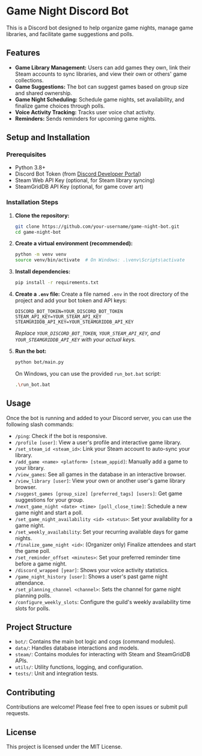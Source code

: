 # Game Night Discord Bot

This is a Discord bot designed to help organize game nights, manage game libraries, and facilitate game suggestions and polls.

## Features

- **Game Library Management:** Users can add games they own, link their Steam accounts to sync libraries, and view their own or others' game collections.
- **Game Suggestions:** The bot can suggest games based on group size and shared ownership.
- **Game Night Scheduling:** Schedule game nights, set availability, and finalize game choices through polls.
- **Voice Activity Tracking:** Tracks user voice chat activity.
- **Reminders:** Sends reminders for upcoming game nights.

## Setup and Installation

### Prerequisites

- Python 3.8+
- Discord Bot Token (from [Discord Developer Portal](https://discord.com/developers/applications))
- Steam Web API Key (optional, for Steam library syncing)
- SteamGridDB API Key (optional, for game cover art)

### Installation Steps

1.  **Clone the repository:**
    ```bash
    git clone https://github.com/your-username/game-night-bot.git
    cd game-night-bot
    ```

2.  **Create a virtual environment (recommended):**
    ```bash
    python -m venv venv
    source venv/bin/activate  # On Windows: .\venv\Scripts\activate
    ```

3.  **Install dependencies:**
    ```bash
    pip install -r requirements.txt
    ```

4.  **Create a `.env` file:**
    Create a file named `.env` in the root directory of the project and add your bot token and API keys:
    ```
    DISCORD_BOT_TOKEN=YOUR_DISCORD_BOT_TOKEN
    STEAM_API_KEY=YOUR_STEAM_API_KEY
    STEAMGRIDDB_API_KEY=YOUR_STEAMGRIDDB_API_KEY
    ```
    *Replace `YOUR_DISCORD_BOT_TOKEN`, `YOUR_STEAM_API_KEY`, and `YOUR_STEAMGRIDDB_API_KEY` with your actual keys.*

5.  **Run the bot:**
    ```bash
    python bot/main.py
    ```

    On Windows, you can use the provided `run_bot.bat` script:
    ```bash
    .\run_bot.bat
    ```

## Usage

Once the bot is running and added to your Discord server, you can use the following slash commands:

-   `/ping`: Check if the bot is responsive.
-   `/profile [user]`: View a user's profile and interactive game library.
-   `/set_steam_id <steam_id>`: Link your Steam account to auto-sync your library.
-   `/add_game <name> <platform> [steam_appid]`: Manually add a game to your library.
-   `/view_games`: See all games in the database in an interactive browser.
-   `/view_library [user]`: View your own or another user's game library browser.
-   `/suggest_games [group_size] [preferred_tags] [users]`: Get game suggestions for your group.
-   `/next_game_night <date> <time> [poll_close_time]`: Schedule a new game night and start a poll.
-   `/set_game_night_availability <id> <status>`: Set your availability for a game night.
-   `/set_weekly_availability`: Set your recurring available days for game nights.
-   `/finalize_game_night <id>`: (Organizer only) Finalize attendees and start the game poll.
-   `/set_reminder_offset <minutes>`: Set your preferred reminder time before a game night.
-   `/discord_wrapped [year]`: Shows your voice activity statistics.
-   `/game_night_history [user]`: Shows a user's past game night attendance.
-   `/set_planning_channel <channel>`: Sets the channel for game night planning polls.
-   `/configure_weekly_slots`: Configure the guild's weekly availability time slots for polls.

## Project Structure

-   `bot/`: Contains the main bot logic and cogs (command modules).
-   `data/`: Handles database interactions and models.
-   `steam/`: Contains modules for interacting with Steam and SteamGridDB APIs.
-   `utils/`: Utility functions, logging, and configuration.
-   `tests/`: Unit and integration tests.

## Contributing

Contributions are welcome! Please feel free to open issues or submit pull requests.

## License

This project is licensed under the MIT License.
